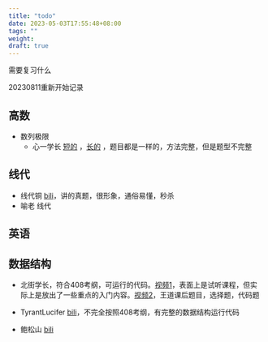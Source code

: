 ```yaml
---
title: "todo"
date: 2023-05-03T17:55:48+08:00
tags: ""
weight: 
draft: true
---
```


需要复习什么

20230811重新开始记录

## 高数

+ 数列极限
  + 心一学长 [短的](https://www.bilibili.com/video/av93467339/) ，[长的](https://www.bilibili.com/video/av95031363) ，题目都是一样的，方法完整，但是题型不完整

## 线代

+ 线代铜 [bili](https://www.bilibili.com/video/av212941083/)，讲的真题，很形象，通俗易懂，秒杀
+ 喻老 线代

## 英语

## 数据结构

+ 北街学长，符合408考纲，可运行的代码。[视频1](https://www.bilibili.com/video/av778582765/?p=5)，表面上是试听课程，但实际上是放出了一些重点的入门内容。[视频2](https://www.bilibili.com/video/av205867358/?p=41)，王道课后题目，选择题，代码题

+ TyrantLucifer [bili](https://www.bilibili.com/video/av759224417/?p=6)，不完全按照408考纲，有完整的数据结构运行代码

+ 鲍松山 [bili](https://www.bilibili.com/video/av526447244/)
